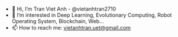 - 👋 Hi, I’m Tran Viet Anh - @vietanhtran2710 
- 👀 I’m interested in Deep Learning, Evolutionary Computing, Robot Operating System, Blockchain, Web...
- 📫 How to reach me: vietanhtran.uet@gmail.com

<!---
vietanhtran2710/vietanhtran2710 is a ✨ special ✨ repository because its `README.md` (this file) appears on your GitHub profile.
You can click the Preview link to take a look at your changes.
--->
